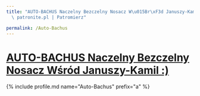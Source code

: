 ```yaml
---
title: "AUTO-BACHUS Naczelny Bezczelny Nosacz W\u015Br\xF3d Januszy-Kamil :) | Statystyki\
  \ patronite.pl | Patromierz"

permalink: /Auto-Bachus
---
```


# [AUTO-BACHUS Naczelny Bezczelny Nosacz Wśród Januszy-Kamil :)](https://patronite.pl/Auto-Bachus)

{% include profile.md name="Auto-Bachus" prefix="a" %}
